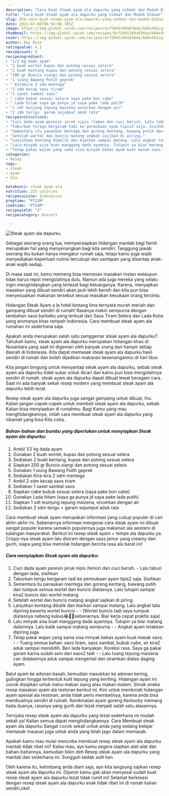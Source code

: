 ```yaml
---
description: "Cara buat Steak ayam ala dapurku yang nikmat dan Mudah Dibuat"
title: "Cara buat Steak ayam ala dapurku yang nikmat dan Mudah Dibuat"
slug: 924-cara-buat-steak-ayam-ala-dapurku-yang-nikmat-dan-mudah-dibuat
date: 2021-07-06T06:56:06.785Z
image: https://img-global.cpcdn.com/recipes/4cf5045389a636da/680x482cq70/steak-ayam-ala-dapurku-foto-resep-utama.jpg
thumbnail: https://img-global.cpcdn.com/recipes/4cf5045389a636da/680x482cq70/steak-ayam-ala-dapurku-foto-resep-utama.jpg
cover: https://img-global.cpcdn.com/recipes/4cf5045389a636da/680x482cq70/steak-ayam-ala-dapurku-foto-resep-utama.jpg
author: Ray Rose
ratingvalue: 4.1
reviewcount: 9
recipeingredient:
- "1/2 kg dada ayam"
- "2 buah wortel kupas dan potong sesuai selera"
- "2 buah kentang kupas dan potong sesuai selera"
- "200 gr Buncis siangi dan potong sesuai selera"
- "1 siung Bawang Putih geprek"
- " Kirakira 2 sdm mentega"
- "2 sdm kecap saos tiram"
- "1 saset sambal saos"
- " cabe bubuk sesuai selera saya pake bon cabe"
- " Lada hitam saya ga punya jd saya pake lada putih"
- "1 sdt munjung tepung maizena encerkan dengan air"
- "2 sdm terigu  garam sejumput aduk rata"
recipeinstructions:
- "Cuci dada ayam peresin jeruk nipis /lemon dan cuci bersih. Lalu taburi dengan lada, sisihkan"
- "Taburkan terigu bergaram tadi ke permukaan ayam tipis2 saja. Sisihkan"
- "Sementara itu panaskan mentega dan goreng kentang, bawang putih dan tumpuk semua wortel dan buncis diatasnya. Lalu tutupin sampai kira2 buncis dan wortel matang"
- "Setelah wortel dan buncis matang angkat sajikan di piring."
- "Lanjutkan kentang dibalik dan biarkan sampai matang. Lalu angkat tata dipiring beserta wortel buncis  (Wortel buncis tadi saya tumpuk diatasnya nebeng kukus😂🤦‍♂️sebenarnya. Biar kerja cepat praktis saja)"
- "Lalu minyak sisa buat manggang dada ayamnya. Tutupin ya biar matang dalamnya. Lalu balik sampai matang sempurna  Angkat ayam letakkan dipiring juga"
- "Tetap pakai wajan yang sama sisa minyak bekas ayam buat masak saos.  Tuang semua bahan: saos tiram, saos sambal, bubuk cabe, air kira2 aduk sampai mendidih. Beri lada banyakan. Koreksi rasa. Saya ga pakai garam karna sudah asin dari saos2 tadi  Lalu tuang tepung maizena cair didalamnya aduk sampai mengental dan siramkan diatas daging ayam."
categories:
- Resep
tags:
- steak
- ayam
- ala

katakunci: steak ayam ala 
nutrition: 221 calories
recipecuisine: Indonesian
preptime: "PT22M"
cooktime: "PT54M"
recipeyield: "2"
recipecategory: Dessert

---
```



![Steak ayam ala dapurku](https://img-global.cpcdn.com/recipes/4cf5045389a636da/680x482cq70/steak-ayam-ala-dapurku-foto-resep-utama.jpg)

Sebagai seorang orang tua, mempersiapkan hidangan mantab bagi famili merupakan hal yang menyenangkan bagi kita sendiri. Tanggung jawab seorang ibu bukan hanya mengatur rumah saja, tetapi kamu juga wajib menyediakan keperluan nutrisi tercukupi dan santapan yang disantap anak-anak wajib sedap.

Di masa  saat ini, kamu memang bisa memesan masakan instan walaupun tidak harus repot mengolahnya dulu. Namun ada juga mereka yang selalu ingin menghidangkan yang terlezat bagi keluarganya. Karena, menyajikan masakan yang dibuat sendiri akan jauh lebih bersih dan kita pun bisa menyesuaikan makanan tersebut sesuai masakan kesukaan orang tercinta. 

Hidangan Steak Ayam a la hotel bintang lima ternyata murah meriah dan gampang dibuat sendiri di rumah! Rasanya makin sempurna dengan tambahan saus barbeku yang terbuat dari Saus Tiram Selera dan Lada Kobe yang aromanya khas rempah Indonesia. Cara membuat steak ayam ala rumahan ini sederhana saja.

Apakah anda merupakan salah satu penggemar steak ayam ala dapurku?. Tahukah kamu, steak ayam ala dapurku merupakan hidangan khas di Nusantara yang saat ini digemari oleh banyak orang dari hampir setiap daerah di Indonesia. Kita dapat memasak steak ayam ala dapurku hasil sendiri di rumah dan boleh dijadikan makanan kesenanganmu di hari libur.

Kita jangan bingung untuk menyantap steak ayam ala dapurku, sebab steak ayam ala dapurku tidak sukar untuk dicari dan kamu pun bisa mengolahnya sendiri di rumah. steak ayam ala dapurku dapat dibuat lewat beragam cara. Saat ini ada banyak sekali resep modern yang membuat steak ayam ala dapurku lebih lezat.

Resep steak ayam ala dapurku juga sangat gampang untuk dibuat, lho. Kalian jangan capek-capek untuk membeli steak ayam ala dapurku, sebab Kalian bisa menyiapkan di rumahmu. Bagi Kamu yang mau menghidangkannya, inilah cara membuat steak ayam ala dapurku yang nikamat yang bisa Kita coba.

<!--inarticleads1-->

##### Bahan-bahan dan bumbu yang diperlukan untuk menyiapkan Steak ayam ala dapurku:

1. Ambil 1/2 kg dada ayam
1. Gunakan 2 buah wortel, kupas dan potong sesuai selera
1. Sediakan 2 buah kentang, kupas dan potong sesuai selera
1. Siapkan 200 gr Buncis siangi dan potong sesuai selera
1. Gunakan 1 siung Bawang Putih geprek
1. Sediakan  Kira-kira 2 sdm mentega
1. Ambil 2 sdm kecap saos tiram
1. Sediakan 1 saset sambal saos
1. Siapkan  cabe bubuk sesuai selera (saya pake bon cabe)
1. Gunakan  Lada hitam (saya ga punya jd saya pake lada putih)
1. Siapkan 1 sdt munjung tepung maizena, encerkan dengan air
1. Sediakan 2 sdm terigu + garam sejumput aduk rata


Cara membuat steak ayam merupakan informasi yang cukup populer di cari akhir-akhir ini. Sebenarnya informasi mengenai cara steak ayam ini dibuat sangat populer karena semakin populernya juga makanan ala western di kalangan masyarakat. Berikut ini resep steak ayam + tempe ala dapurku ya. Crispy-nya steak ayam lalu disiram dengan saus jamur yang creamy dan gurih, siapa yang bisa menolak hidangan bercita rasa ala barat ini! 

<!--inarticleads2-->

##### Cara menyiapkan Steak ayam ala dapurku:

1. Cuci dada ayam peresin jeruk nipis /lemon dan cuci bersih. - Lalu taburi dengan lada, sisihkan
1. Taburkan terigu bergaram tadi ke permukaan ayam tipis2 saja. Sisihkan
1. Sementara itu panaskan mentega dan goreng kentang, bawang putih dan tumpuk semua wortel dan buncis diatasnya. Lalu tutupin sampai kira2 buncis dan wortel matang
1. Setelah wortel dan buncis matang angkat sajikan di piring.
1. Lanjutkan kentang dibalik dan biarkan sampai matang. Lalu angkat tata dipiring beserta wortel buncis -  - (Wortel buncis tadi saya tumpuk diatasnya nebeng kukus😂🤦‍♂️sebenarnya. Biar kerja cepat praktis saja)
1. Lalu minyak sisa buat manggang dada ayamnya. Tutupin ya biar matang dalamnya. Lalu balik sampai matang sempurna -  - Angkat ayam letakkan dipiring juga
1. Tetap pakai wajan yang sama sisa minyak bekas ayam buat masak saos. -  - Tuang semua bahan: saos tiram, saos sambal, bubuk cabe, air kira2 aduk sampai mendidih. Beri lada banyakan. Koreksi rasa. Saya ga pakai garam karna sudah asin dari saos2 tadi -  - Lalu tuang tepung maizena cair didalamnya aduk sampai mengental dan siramkan diatas daging ayam.


Balut ayam ke adonan basah, kemudian masukkan ke adonan kering, gulingkan hingga terbentuk kulit tepung yang keriting. Hidangan ayam ini cocok disajikan untuk menu makan siang atau makan malam. Simak aneka resep masakan ayam ala restoran berikut ini. Kini untuk menikmati hidangan ayam spesial ala restoran, anda tidak perlu membelinya, karena anda bisa membuatnya sendiri di rumah. Kenikmatan ayam goreng Kentucky memang tiada duanya, rasanya yang gurih dan lezat menjadi salah satu alasannya. 

Ternyata resep steak ayam ala dapurku yang lezat sederhana ini mudah sekali ya! Kalian semua dapat menghidangkannya. Cara Membuat steak ayam ala dapurku Sangat cocok sekali untuk anda yang sedang belajar memasak maupun juga untuk anda yang telah jago dalam memasak.

Apakah kamu mau mulai mencoba membuat resep steak ayam ala dapurku mantab tidak ribet ini? Kalau mau, ayo kamu segera siapkan alat-alat dan bahan-bahannya, kemudian bikin deh Resep steak ayam ala dapurku yang mantab dan sederhana ini. Sungguh taidak sulit kan. 

Oleh karena itu, ketimbang anda diam saja, ayo kita langsung sajikan resep steak ayam ala dapurku ini. Dijamin kamu gak akan menyesal sudah buat resep steak ayam ala dapurku lezat tidak rumit ini! Selamat berkreasi dengan resep steak ayam ala dapurku enak tidak ribet ini di rumah kalian sendiri,oke!.

